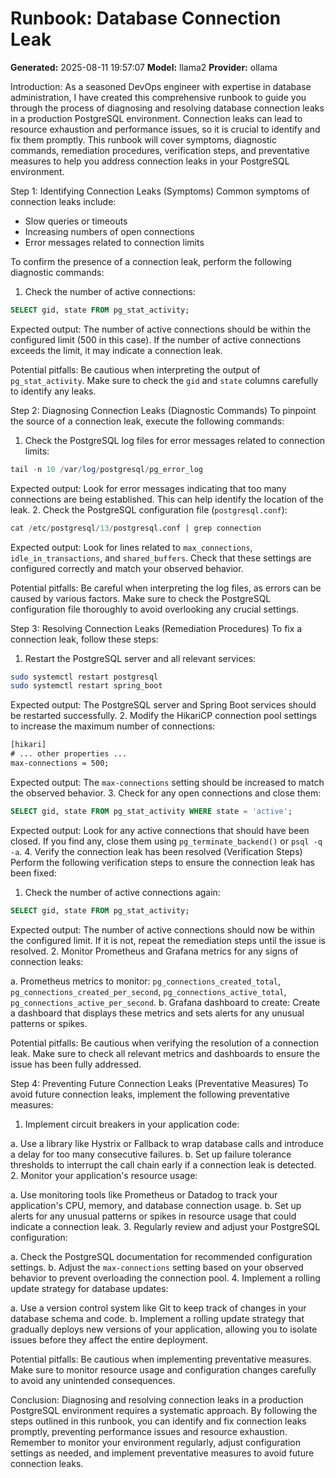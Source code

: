 # Runbook: Database Connection Leak

**Generated:** 2025-08-11 19:57:07
**Model:** llama2
**Provider:** ollama

Introduction:
As a seasoned DevOps engineer with expertise in database administration, I have created this comprehensive runbook to guide you through the process of diagnosing and resolving database connection leaks in a production PostgreSQL environment. Connection leaks can lead to resource exhaustion and performance issues, so it is crucial to identify and fix them promptly. This runbook will cover symptoms, diagnostic commands, remediation procedures, verification steps, and preventative measures to help you address connection leaks in your PostgreSQL environment.

Step 1: Identifying Connection Leaks (Symptoms)
Common symptoms of connection leaks include:

* Slow queries or timeouts
* Increasing numbers of open connections
* Error messages related to connection limits

To confirm the presence of a connection leak, perform the following diagnostic commands:

1. Check the number of active connections:
```sql
SELECT gid, state FROM pg_stat_activity;
```
Expected output: The number of active connections should be within the configured limit (500 in this case). If the number of active connections exceeds the limit, it may indicate a connection leak.

Potential pitfalls: Be cautious when interpreting the output of `pg_stat_activity`. Make sure to check the `gid` and `state` columns carefully to identify any leaks.

Step 2: Diagnosing Connection Leaks (Diagnostic Commands)
To pinpoint the source of a connection leak, execute the following commands:

1. Check the PostgreSQL log files for error messages related to connection limits:
```sql
tail -n 10 /var/log/postgresql/pg_error_log
```
Expected output: Look for error messages indicating that too many connections are being established. This can help identify the location of the leak.
2. Check the PostgreSQL configuration file (`postgresql.conf`):
```sql
cat /etc/postgresql/13/postgresql.conf | grep connection
```
Expected output: Look for lines related to `max_connections`, `idle_in_transactions`, and `shared_buffers`. Check that these settings are configured correctly and match your observed behavior.

Potential pitfalls: Be careful when interpreting the log files, as errors can be caused by various factors. Make sure to check the PostgreSQL configuration file thoroughly to avoid overlooking any crucial settings.

Step 3: Resolving Connection Leaks (Remediation Procedures)
To fix a connection leak, follow these steps:

1. Restart the PostgreSQL server and all relevant services:
```bash
sudo systemctl restart postgresql
sudo systemctl restart spring_boot
```
Expected output: The PostgreSQL server and Spring Boot services should be restarted successfully.
2. Modify the HikariCP connection pool settings to increase the maximum number of connections:
```diff
[hikari]
# ... other properties ...
max-connections = 500;
```
Expected output: The `max-connections` setting should be increased to match the observed behavior.
3. Check for any open connections and close them:
```sql
SELECT gid, state FROM pg_stat_activity WHERE state = 'active';
```
Expected output: Look for any active connections that should have been closed. If you find any, close them using `pg_terminate_backend()` or `psql -q -a`.
4. Verify the connection leak has been resolved (Verification Steps)
Perform the following verification steps to ensure the connection leak has been fixed:

1. Check the number of active connections again:
```sql
SELECT gid, state FROM pg_stat_activity;
```
Expected output: The number of active connections should now be within the configured limit. If it is not, repeat the remediation steps until the issue is resolved.
2. Monitor Prometheus and Grafana metrics for any signs of connection leaks:

a. Prometheus metrics to monitor: `pg_connections_created_total`, `pg_connections_created_per_second`, `pg_connections_active_total`, `pg_connections_active_per_second`.
b. Grafana dashboard to create: Create a dashboard that displays these metrics and sets alerts for any unusual patterns or spikes.

Potential pitfalls: Be cautious when verifying the resolution of a connection leak. Make sure to check all relevant metrics and dashboards to ensure the issue has been fully addressed.

Step 4: Preventing Future Connection Leaks (Preventative Measures)
To avoid future connection leaks, implement the following preventative measures:

1. Implement circuit breakers in your application code:

a. Use a library like Hystrix or Fallback to wrap database calls and introduce a delay for too many consecutive failures.
b. Set up failure tolerance thresholds to interrupt the call chain early if a connection leak is detected.
2. Monitor your application's resource usage:

a. Use monitoring tools like Prometheus or Datadog to track your application's CPU, memory, and database connection usage.
b. Set up alerts for any unusual patterns or spikes in resource usage that could indicate a connection leak.
3. Regularly review and adjust your PostgreSQL configuration:

a. Check the PostgreSQL documentation for recommended configuration settings.
b. Adjust the `max-connections` setting based on your observed behavior to prevent overloading the connection pool.
4. Implement a rolling update strategy for database updates:

a. Use a version control system like Git to keep track of changes in your database schema and code.
b. Implement a rolling update strategy that gradually deploys new versions of your application, allowing you to isolate issues before they affect the entire deployment.

Potential pitfalls: Be cautious when implementing preventative measures. Make sure to monitor resource usage and configuration changes carefully to avoid any unintended consequences.

Conclusion:
Diagnosing and resolving connection leaks in a production PostgreSQL environment requires a systematic approach. By following the steps outlined in this runbook, you can identify and fix connection leaks promptly, preventing performance issues and resource exhaustion. Remember to monitor your environment regularly, adjust configuration settings as needed, and implement preventative measures to avoid future connection leaks.